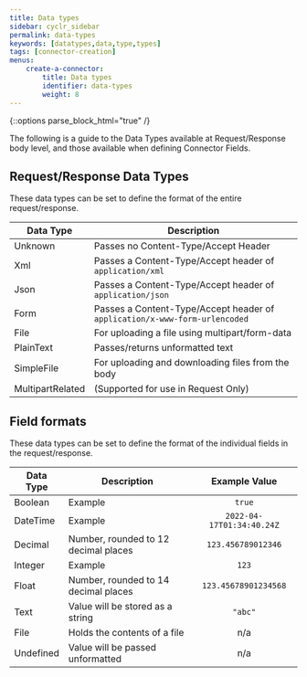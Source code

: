 ```yaml
---
title: Data types
sidebar: cyclr_sidebar
permalink: data-types
keywords: [datatypes,data,type,types]
tags: [connector-creation]
menus:
    create-a-connector:
        title: Data types
        identifier: data-types
        weight: 8
---
```

{::options parse_block_html="true" /}
<section class="card py-5 my-5">
The following is a guide to the Data Types available at Request/Response body level, and those available when defining Connector Fields.

## Request/Response Data Types

These data types can be set to define the format of the entire request/response.

| Data Type | Description |
|---|---|
|Unknown|Passes no Content-Type/Accept Header|
|Xml|Passes a Content-Type/Accept header of `application/xml`|
|Json|Passes a Content-Type/Accept header of `application/json`|
|Form|Passes a Content-Type/Accept header of `application/x-www-form-urlencoded`|
|File|For uploading a file using multipart/form-data|
|PlainText|Passes/returns unformatted text|
|SimpleFile|For uploading and downloading files from the body|
|MultipartRelated|(Supported for use in Request Only)|

## Field formats

These data types can be set to define the format of the individual fields in the request/response.

| Data Type | Description | Example Value|
|---|---|:---:|
|Boolean| Example |`true`|
|DateTime| Example | `2022-04-17T01:34:40.24Z`|
|Decimal| Number, rounded to 12 decimal places | `123.456789012346`|
|Integer| Example| `123`|
|Float| Number, rounded to 14 decimal places | `123.45678901234568` |
|Text| Value will be stored as a string |`"abc"`
|File| Holds the contents of a file | n/a |
|Undefined| Value will be passed unformatted | n/a|
</section>
